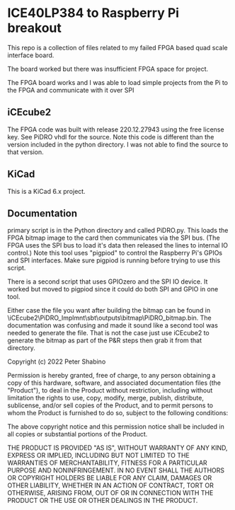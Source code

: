 # ICE40LP384 to Raspberry Pi breakout
This repo is a collection of files related to my failed FPGA based quad scale interface board. 

The board worked but there was insufficient FPGA space for project. 

The FPGA board works and I was able to load simple projects from the Pi to the FPGA and communicate with it over SPI

## iCEcube2
The FPGA code was built with release 220.12.27943 using the free license key. See PiDRO vhdl for the source. Note this code is different than the version included in the python directory. I was not able to find the source to that version. 

## KiCad
This is a KiCad 6.x project. 


## Documentation

primary script is in the Python directory and called PiDRO.py. This loads the FPGA bitmap image to the card then communicates via the SPI bus. (The FPGA uses the SPI bus to load it's data then released the lines to internal IO control.) Note this tool uses "pigpiod" to control the Raspberry Pi's GPIOs and SPI interfaces. Make sure pigpiod is running before trying to use this script. 

There is a second script that uses GPIOzero and the SPI IO device. It worked but moved to pigpiod since it could do both SPI and GPIO in one tool. 

Either case the file you want after building the bitmap can be found in \iCEcube2\PiDRO_Implmnt\sbt\outputs\bitmap\PiDRO_bitmap.bin. The documentation was confusing and made it sound like a second tool was needed to generate the file. That is not the case just use iCEcube2 to generate the bitmap as part of the P&R steps then grab it from that directory. 

Copyright (c) 2022 Peter Shabino

Permission is hereby granted, free of charge, to any person obtaining a copy of this hardware, software, and associated documentation files 
(the "Product"), to deal in the Product without restriction, including without limitation the rights to use, copy, modify, merge, publish, 
distribute, sublicense, and/or sell copies of the Product, and to permit persons to whom the Product is furnished to do so, subject to the 
following conditions:

The above copyright notice and this permission notice shall be included in all copies or substantial portions of the Product.

THE PRODUCT IS PROVIDED "AS IS", WITHOUT WARRANTY OF ANY KIND, EXPRESS OR IMPLIED, INCLUDING BUT NOT LIMITED TO THE WARRANTIES OF 
MERCHANTABILITY, FITNESS FOR A PARTICULAR PURPOSE AND NONINFRINGEMENT. IN NO EVENT SHALL THE AUTHORS OR COPYRIGHT HOLDERS BE LIABLE 
FOR ANY CLAIM, DAMAGES OR OTHER LIABILITY, WHETHER IN AN ACTION OF CONTRACT, TORT OR OTHERWISE, ARISING FROM, OUT OF OR IN CONNECTION 
WITH THE PRODUCT OR THE USE OR OTHER DEALINGS IN THE PRODUCT.

